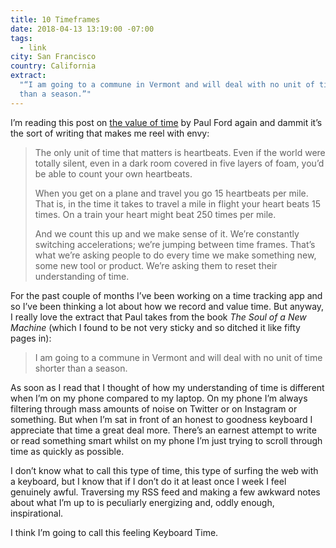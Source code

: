```yaml
---
title: 10 Timeframes
date: 2018-04-13 13:19:00 -07:00
tags:
  - link
city: San Francisco
country: California
extract:
  "“I am going to a commune in Vermont and will deal with no unit of time shorter
  than a season.”"
---
```


I’m reading this post on [the value of time](http://contentsmagazine.com/articles/10-timeframes/) by Paul Ford again and dammit it’s the sort of writing that makes me reel with envy:

> The only unit of time that matters is heartbeats. Even if the world were totally silent, even in a dark room covered in five layers of foam, you’d be able to count your own heartbeats.
>
> When you get on a plane and travel you go 15 heartbeats per mile. That is, in the time it takes to travel a mile in flight your heart beats 15 times. On a train your heart might beat 250 times per mile.
>
> And we count this up and we make sense of it. We’re constantly switching accelerations; we’re jumping between time frames. That’s what we’re asking people to do every time we make something new, some new tool or product. We’re asking them to reset their understanding of time.

For the past couple of months I’ve been working on a time tracking app and so I’ve been thinking a lot about how we record and value time. But anyway, I really love the extract that Paul takes from the book _The Soul of a New Machine_ (which I found to be not very sticky and so ditched it like fifty pages in):

> I am going to a commune in Vermont and will deal with no unit of time shorter than a season.

As soon as I read that I thought of how my understanding of time is different when I’m on my phone compared to my laptop. On my phone I’m always filtering through mass amounts of noise on Twitter or on Instagram or something. But when I’m sat in front of an honest to goodness keyboard I appreciate that time a great deal more. There’s an earnest attempt to write or read something smart whilst on my phone I’m just trying to scroll through time as quickly as possible.

I don’t know what to call this type of time, this type of surfing the web with a keyboard, but I know that if I don’t do it at least once I week I feel genuinely awful. Traversing my RSS feed and making a few awkward notes about what I’m up to is peculiarly energizing and, oddly enough, inspirational.

I think I’m going to call this feeling Keyboard Time.
